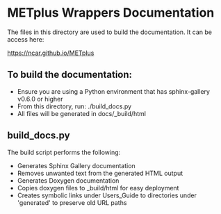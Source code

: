METplus Wrappers Documentation
==============================

The files in this directory are used to build the documentation. It can be access here:

https://ncar.github.io/METplus

To build the documentation:
---------------------------
* Ensure you are using a Python environment that has sphinx-gallery v0.6.0 or higher
* From this directory, run: ./build_docs.py
* All files will be generated in docs/_build/html

build_docs.py
-------------
The build script performs the following:
* Generates Sphinx Gallery documentation
* Removes unwanted text from the generated HTML output
* Generates Doxygen documentation
* Copies doxygen files to _build/html for easy deployment
* Creates symbolic links under Users_Guide to directories
  under 'generated' to preserve old URL paths
